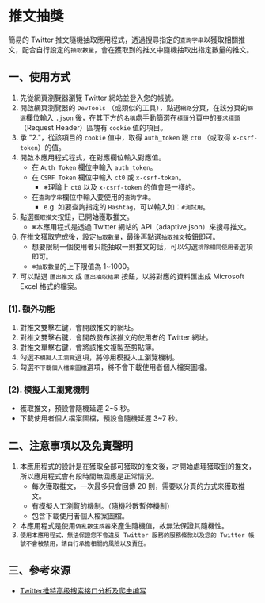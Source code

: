 # 推文抽獎

簡易的 Twitter 推文隨機抽取應用程式，透過搜尋指定的`查詢字串`以獲取相關推文，配合自行設定的`抽取數量`，會在獲取到的推文中隨機抽取出指定數量的推文。

## 一、使用方式

1. 先從網頁瀏覽器瀏覽 Twitter 網站並登入您的帳號。
2. 開啟網頁瀏覽器的 `DevTools` （或類似的工具），點選`網路`分頁，在該分頁的`篩選`欄位輸入 `.json` 後，在其下方的`名稱`處手動篩選在`標頭`分頁中的`要求標頭`（Request Header）區塊有 `cookie` 值的項目。
3. 承 "2."，從該項目的 `cookie` 值中，取得 `auth_token` 跟 `ct0` （或取得 `x-csrf-token`）的值。
4. 開啟本應用程式程式，在對應欄位輸入對應值。
   - 在 `Auth Token` 欄位中輸入 `auth_token`。
   - 在 `CSRF Token` 欄位中輸入 `ct0` 或 `x-csrf-token`。
     - ※理論上 `ct0` 以及 `x-csrf-token` 的值會是一樣的。
   - 在`查詢字串`欄位中輸入要使用的`查詢字串`。
     - e.g. 如要查詢指定的 `Hashtag`，可以輸入如：`#測試用`。
5. 點選`獲取推文`按鈕，已開始獲取推文。
   - ※本應用程式是透過 Twitter 網站的 API（adaptive.json）來搜尋推文。
6. 在推文獲取完成後，設定`抽取數量`，最後再點選`抽取推文`按鈕即可。
   - 想要限制一個使用者只能抽取一則推文的話，可以勾選`排除相同使用者`選項即可。
   - ※`抽取數量`的上下限值為 1~1000。
7. 可以點選 `匯出推文` 或 `匯出抽取結果` 按鈕，以將對應的資料匯出成 Microsoft Excel 格式的檔案。

### (1). 額外功能

1. 對推文雙擊左鍵，會開啟推文的網址。
2. 對推文雙擊右鍵，會開啟發布該推文的使用者的 Twitter 網址。
3. 對推文單擊右鍵，會將該推文複製至剪貼簿。
4. 勾選`不模擬人工瀏覽`選項，將停用模擬人工瀏覽機制。
5. 勾選`不下載個人檔案圖檔`選項，將不會下載使用者個人檔案圖檔。
 
### (2). 模擬人工瀏覽機制

- 獲取推文，預設會隨機延遲 2~5 秒。
- 下載使用者個人檔案圖檔，預設會隨機延遲 3~7 秒。

## 二、注意事項以及免責聲明

1. 本應用程式的設計是在獲取全部可獲取的推文後，才開始處理獲取到的推文，所以應用程式會有段時間無回應是正常情況。
   - 每次獲取推文，一次最多只會回傳 20 則，需要以分頁的方式來獲取推文。
   - 有模擬人工瀏覽的機制。（隨機秒數暫停機制）
   - 包含下載使用者個人檔案圖檔。
2. 本應用程式是使用`偽亂數生成器`來產生隨機值，故無法保證其隨機性。
3. `使用本應用程式，無法保證您不會違反 Twitter 服務的服務條款以及您的 Twitter 帳號不會被禁用，請自行承擔相關的風險以及責任。`

## 三、參考來源

- [Twitter推特高级搜索接口分析及爬虫编写](https://zhuanlan.zhihu.com/p/422958616)